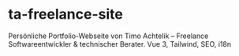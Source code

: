 # ta-freelance-site
Persönliche Portfolio-Webseite von Timo Achtelik – Freelance Softwareentwickler &amp; technischer Berater. Vue 3, Tailwind, SEO, i18n
